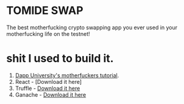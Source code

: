 # TOMIDE SWAP
The best motherfucking crypto swapping app you ever used in your motherfucking life on the testnet!


# shit I used to build it.
1. [Dapp University's motherfuckers tutorial]('https://www.youtube.com/watch?v=99pYGpTWcXM&t=2998s').
2. React - [Download it here]
3. Truffle -  [Download it here](https://www.trufflesuite.com/)
4. Ganache - [Download it here](https://www.trufflesuite.com/ganache)